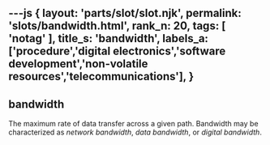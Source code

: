 ---js
{
  layout: 'parts/slot/slot.njk',
  permalink: 'slots/bandwidth.html',
  rank_n: 20,
  tags: [ 'notag' ],
  title_s: 'bandwidth',
  labels_a: ['procedure','digital electronics','software development','non-volatile resources','telecommunications'],
}
---
## bandwidth

The maximum rate of data transfer across a given path. Bandwidth may be characterized as <i>network bandwidth</i>, <i>data bandwidth</i>, or <i>digital bandwidth</i>.
